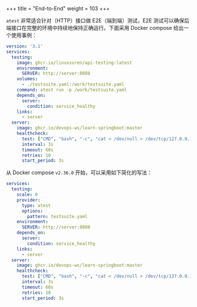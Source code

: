 +++
title = "End-to-End"
weight = 103
+++

`atest` 非常适合针对（HTTP）接口做 E2E（端到端）测试，E2E 测试可以确保后端接口在完整的环境中持续地保持正确运行。下面采用 Docker compose 给出一个使用事例：

```yaml
version: '3.1'
services:
  testing:
    image: ghcr.io/linuxsuren/api-testing:latest
    environment:
      SERVER: http://server:8080
    volumes:
      - ./testsuite.yaml:/work/testsuite.yaml
    command: atest run -p /work/testsuite.yaml
    depends_on:
      server:
        condition: service_healthy
    links:
      - server
  server:
    image: ghcr.io/devops-ws/learn-springboot:master
    healthcheck:
      test: ["CMD", "bash", "-c", "cat < /dev/null > /dev/tcp/127.0.0.1/8080"]
      interval: 3s
      timeout: 60s
      retries: 10
      start_period: 3s
```

从 Docker compose `v2.36.0` 开始，可以采用如下简化的写法：

```yaml
services:
  testing:
    scale: 0
    provider:
      type: atest
      options:
        pattern: testsuite.yaml
    environment:
      SERVER: http://server:8080
    depends_on:
      server:
        condition: service_healthy
    links:
      - server
  server:
    image: ghcr.io/devops-ws/learn-springboot:master
    healthcheck:
      test: ["CMD", "bash", "-c", "cat < /dev/null > /dev/tcp/127.0.0.1/8080"]
      interval: 3s
      timeout: 60s
      retries: 10
      start_period: 3s
```
